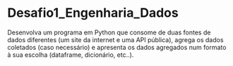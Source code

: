 # Desafio1_Engenharia_Dados
Desenvolva um programa em Python que consome de duas fontes de dados diferentes (um site da internet e uma API pública), agrega os dados coletados (caso necessário) e apresenta os dados agregados num formato à sua escolha (dataframe, dicionário, etc..).
